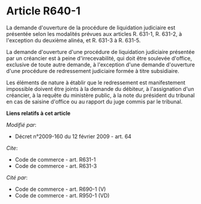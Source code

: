 # Article R640-1

La demande d'ouverture de la procédure de liquidation judiciaire est présentée selon les modalités prévues aux articles R.
631-1, R. 631-2, à l'exception du deuxième alinéa, et R. 631-3 à R. 631-5.

La demande d'ouverture d'une procédure de liquidation judiciaire présentée par un créancier est à peine d'irrecevabilité, qui
doit être soulevée d'office, exclusive de toute autre demande, à l'exception d'une demande d'ouverture d'une procédure de
redressement judiciaire formée à titre subsidiaire. 

Les éléments de nature à établir que le redressement est manifestement impossible doivent être joints à la demande du
débiteur, à l'assignation d'un créancier, à la requête du ministère public, à la note du président du tribunal en cas de
saisine d'office ou au rapport du juge commis par le tribunal.

**Liens relatifs à cet article**

_Modifié par_:

  - Décret n°2009-160 du 12 février 2009 - art. 64

_Cite_:

  - Code de commerce - art. R631-1
  - Code de commerce - art. R631-3

_Cité par_:

  - Code de commerce - art. R690-1 (V)
  - Code de commerce - art. R950-1 (VD)

